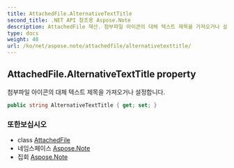 ```yaml
---
title: AttachedFile.AlternativeTextTitle
second_title: .NET API 참조용 Aspose.Note
description: AttachedFile 재산. 첨부파일 아이콘의 대체 텍스트 제목을 가져오거나 설정합니다.
type: docs
weight: 40
url: /ko/net/aspose.note/attachedfile/alternativetexttitle/
---
```

## AttachedFile.AlternativeTextTitle property

첨부파일 아이콘의 대체 텍스트 제목을 가져오거나 설정합니다.

```csharp
public string AlternativeTextTitle { get; set; }
```

### 또한보십시오

* class [AttachedFile](../)
* 네임스페이스 [Aspose.Note](../../attachedfile/)
* 집회 [Aspose.Note](../../../)


